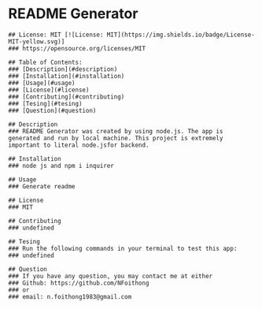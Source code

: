 # README Generator
    
    ## License: MIT [![License: MIT](https://img.shields.io/badge/License-MIT-yellow.svg)]
    ### https://opensource.org/licenses/MIT

    ## Table of Contents:
    ### [Description](#description)
    ### [Installation](#installation)
    ### [Usage](#usage)
    ### [License](#license)
    ### [Contributing](#contributing)
    ### [Tesing](#tesing)
    ### [Question](#question)

    ## Description
    ### README Generator was created by using node.js. The app is generated and run by local machine. This project is extremely important to literal node.jsfor backend.

    ## Installation
    ### node js and npm i inquirer

    ## Usage
    ### Generate readme
    
    ## License
    ### MIT
    
    ## Contributing
    ### undefined
    
    ## Tesing
    ### Run the following commands in your terminal to test this app:
    ### undefined
    
    ## Question
    ### If you have any question, you may contact me at either
    ### Github: https://github.com/NFoithong
    ### or
    ### email: n.foithong1983@gmail.com
